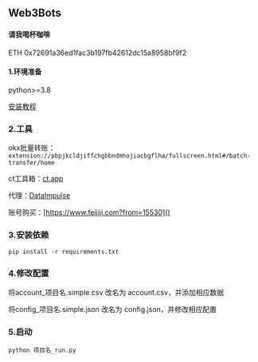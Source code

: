 ## Web3Bots

#### 请我喝杯咖啡
ETH 0x72691a36ed1fac3b197fb42612dc15a8958bf9f2

#### 1.环境准备

python>=3.8

[安装教程](https://blog.csdn.net/thefg/article/details/128601410)

### 2.工具

okx批量转账：`extension://pbpjkcldjiffchgbbndmhojiacbgflha/fullscreen.html#/batch-transfer/home`

ct工具箱：[ct.app](https://ct.app/)

代理：[DataImpulse](https://app.dataimpulse.com/dashboard)

账号购买：[https://www.feijiji.com?from=15530]()

### 3.安装依赖

`pip install -r requirements.txt`

### 4.修改配置

将account_项目名.simple.csv 改名为 account.csv，并添加相应数据

将config_项目名.simple.json 改名为 config.json，并修改相应配置

### 5.启动

`python 项目名_run.py`

